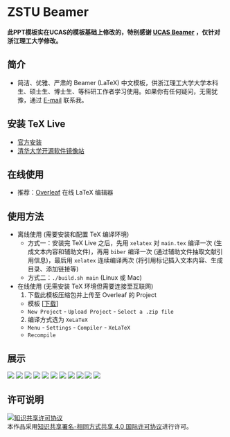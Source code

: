  # ZSTU Beamer  
 
 **此PPT模板实在UCAS的模板基础上修改的，特别感谢 [UCAS Beamer](https://github.com/icgw/ucas-beamer) ，仅针对浙江理工大学修改。**


## 简介
* 简洁、优雅、严肃的 Beamer (LaTeX) 中文模板，供浙江理工大学大学本科生、硕士生、博士生、等科研工作者学习使用。如果你有任何疑问，无需犹豫，通过 [E-mail](mailto:guoxiaozhong1990@outlook.com) 联系我。


## 安装 TeX Live
* [官方安装](https://www.tug.org/texlive/)
* [清华大学开源软件镜像站](https://mirrors.tuna.tsinghua.edu.cn/CTAN/systems/texlive/)

## 在线使用
* 推荐：[Overleaf](https://www.overleaf.com) 在线 LaTeX 编辑器

## 使用方法
* 离线使用 (需要安装和配置 TeX 编译环境)
  - 方式一：安装完 TeX Live 之后，先用 `xelatex` 对 `main.tex` 编译一次 (生成文本内容和辅助文件)，再用 `biber` 编译一次 (通过辅助文件抽取文献引用信息)，最后用 `xelatex` 连续编译两次 (将引用标记插入文本内容、生成目录、添加链接等)
  - 方式二：`./build.sh main` (Linux 或 Mac)
* 在线使用 (无需安装 TeX 环境但需要连接至互联网)
  1. 下载此模板压缩包并上传至 Overleaf 的 Project
    - 模板 \[[下载](https://github.com/spartajet/zstu-beamer.git/releases)\]
    - `New Project` - `Upload Project` - `Select a .zip file`
  2. 编译方式选为 `XeLaTeX`
    - `Menu` - `Settings` - `Compiler` - `XeLaTeX`
    - `Recompile`

## 展示

![](pic/main_页面_01.jpg)
![](pic/main_页面_02.jpg)
![](pic/main_页面_03.jpg)
![](pic/main_页面_04.jpg)
![](pic/main_页面_05.jpg)
![](pic/main_页面_06.jpg)
![](pic/main_页面_07.jpg)
![](pic/main_页面_08.jpg)
![](pic/main_页面_09.jpg)
![](pic/main_页面_10.jpg)
![](pic/main_页面_11.jpg)

## 许可说明
<a rel="license" href="http://creativecommons.org/licenses/by-sa/4.0/"><img alt="知识共享许可协议" style="border-width:0" src="https://i.creativecommons.org/l/by-sa/4.0/88x31.png" /></a><br />本作品采用<a rel="license" href="http://creativecommons.org/licenses/by-sa/4.0/">知识共享署名-相同方式共享 4.0 国际许可协议</a>进行许可。